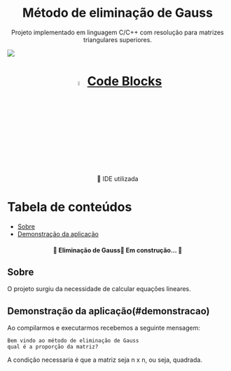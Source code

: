 
<h1 align="center">Método de eliminação de Gauss</h1>
<p align="center">Projeto implementado em linguagem C/C++ com resolução para matrizes triangulares superiores.</p>


<img src="https://wp.pt.aleteia.org/wp-content/uploads/sites/5/2014/03/werdo_fvgd2hi0usvp0kvru8pl14wrycidfz9qxb7e72jek6s-u3ykvoqugtyarh7oml6lwbjvb6i0pdwxijd2pre0nx.jpg?quality=100&strip=all&w=512&h=310&crop=1" align="center">



<h1 align="center">
    <img src="https://images-wixmp-ed30a86b8c4ca887773594c2.wixmp.com/i/feaf74a2-da81-42f2-9c50-37686d02557a/d73n2y9-fc7e0a66-1dd8-42d2-9aba-29a33990067b.png" height="5%", width="5%"> 
    <a href="https://www.codeblocks.org/"> Code Blocks</a>
    
   
</h1>

<p align="center">🚀 IDE utilizada</p>

  
Tabela de conteúdos
===================
<!--ts-->
   * [Sobre](#Sobre)
   * [Demonstração da aplicação](#demonstracao)
<!--te-->

<h4 align="center"> 🚧 Eliminação de Gauss🚀 Em construção...  🚧</h4>

## Sobre

O projeto surgiu da necessidade de calcular equações lineares.

## Demonstração da aplicação(#demonstracao)
Ao compilarmos e executarmos recebemos a seguinte mensagem:
```
Bem vindo ao método de eliminação de Gauss
qual é a proporção da matriz?
```
A condição necessaria é que a matriz seja n x n, ou seja, quadrada.


